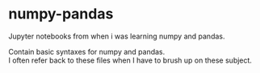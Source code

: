 # numpy-pandas
Jupyter notebooks from when i was learning numpy and pandas.

Contain basic syntaxes for numpy and pandas. <br>
I often refer back to these files when I have to brush up on these subject.
